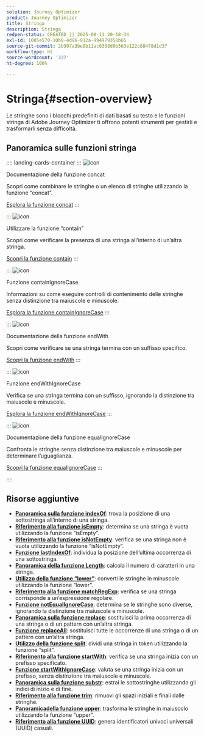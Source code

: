 ```yaml
---
solution: Journey Optimizer
product: Journey Optimizer
title: Stringa
description: Stringa
redpen-status: CREATED_||_2025-08-11_20-18-34
exl-id: 1085e570-10b8-4d96-912a-994979358b65
source-git-commit: 2b907a3be8b11ac6308d0b563e122c88478d1d37
workflow-type: ht
source-wordcount: '337'
ht-degree: 100%

---
```


# Stringa{#section-overview}

Le stringhe sono i blocchi predefiniti di dati basati su testo e le funzioni stringa di Adobe Journey Optimizer ti offrono potenti strumenti per gestirli e trasformarli senza difficoltà.

## Panoramica sulle funzioni stringa

:::: landing-cards-container
:::
![icon](https://cdn.experienceleague.adobe.com/icons/code-branch.svg)

Documentazione della funzione concat

Scopri come combinare le stringhe o un elenco di stringhe utilizzando la funzione “concat”.

[Esplora la funzione concat](../using/building-journeys/functions/functionconcat.md)
:::

:::
![icon](https://cdn.experienceleague.adobe.com/icons/code-branch.svg)

Utilizzare la funzione “contain”

Scopri come verificare la presenza di una stringa all’interno di un’altra stringa.

[Scopri la funzione contain](../using/building-journeys/functions/functioncontain.md)
:::

:::
![icon](https://cdn.experienceleague.adobe.com/icons/code-branch.svg)

Funzione containIgnoreCase

Informazioni su come eseguire controlli di contenimento delle stringhe senza distinzione tra maiuscole e minuscole.

[Esplora la funzione containIgnoreCase](../using/building-journeys/functions/functioncontainwithignorecase.md)
:::

:::
![icon](https://cdn.experienceleague.adobe.com/icons/code-branch.svg)

Documentazione della funzione endWith

Scopri come verificare se una stringa termina con un suffisso specifico.

[Scopri la funzione endWith](../using/building-journeys/functions/functionendwith.md)
:::

:::
![icon](https://cdn.experienceleague.adobe.com/icons/code-branch.svg)

Funzione endWithIgnoreCase

Verifica se una stringa termina con un suffisso, ignorando la distinzione tra maiuscole e minuscole.

[Esplora la funzione endWithIgnoreCase](../using/building-journeys/functions/functionendwithignorecase.md)
:::

:::
![icon](https://cdn.experienceleague.adobe.com/icons/code-branch.svg)

Documentazione della funzione equalIgnoreCase

Confronta le stringhe senza distinzione tra maiuscole e minuscole per determinare l’uguaglianza.

[Scopri la funzione equalIgnoreCase](../using/building-journeys/functions/functionequalignorecase.md)
:::

::::


## Risorse aggiuntive

- **[Panoramica sulla funzione indexOf](../using/building-journeys/functions/functionindexof.md)**: trova la posizione di una sottostringa all’interno di una stringa.
- **[Riferimento alla funzione isEmpty](../using/building-journeys/functions/functionisempty.md)**: determina se una stringa è vuota utilizzando la funzione “isEmpty”.
- **[Riferimento alla funzione isNotEmpty](../using/building-journeys/functions/functionisnotempty.md)**: verifica se una stringa non è vuota utilizzando la funzione “isNotEmpty”.
- **[Funzione lastIndexOf](../using/building-journeys/functions/functionlastindexof.md)**: individua la posizione dell’ultima occorrenza di una sottostringa.
- **[Panoramica della funzione Length](../using/building-journeys/functions/functionlength.md)**: calcola il numero di caratteri in una stringa.
- **[Utilizzo della funzione “lower”](../using/building-journeys/functions/functionlower.md)**: converti le stringhe in minuscole utilizzando la funzione “lower”.
- **[Riferimento alla funzione matchRegExp](../using/building-journeys/functions/functionmatchregexp.md)**: verifica se una stringa corrisponde a un’espressione regolare.
- **[Funzione notEqualIgnoreCase](../using/building-journeys/functions/functionnotequalignorecase.md)**: determina se le stringhe sono diverse, ignorando la distinzione tra maiuscole e minuscole.
- **[Panoramica sulla funzione replace](../using/building-journeys/functions/functionreplace.md)**: sostituisci la prima occorrenza di una stringa o di un pattern con un’altra stringa.
- **[Funzione replaceAll](../using/building-journeys/functions/functionreplaceall.md)**: sostituisci tutte le occorrenze di una stringa o di un pattern con un’altra stringa.
- **[Utilizzo della funzione split](../using/building-journeys/functions/functionsplit.md)**: dividi una stringa in token utilizzando la funzione “split”.
- **[Riferimento alla funzione startWith](../using/building-journeys/functions/functionstartwith.md)**: verifica se una stringa inizia con un prefisso specificato.
- **[Funzione startWithIgnoreCase](../using/building-journeys/functions/functionstartwithignorecase.md)**: valuta se una stringa inizia con un prefisso, senza distinzione tra maiuscole e minuscole.
- **[Panoramica sulla funzione substr](../using/building-journeys/functions/functionsubstr.md)**: estrai le sottostringhe utilizzando gli indici di inizio e di fine.
- **[Riferimento alla funzione trim](../using/building-journeys/functions/functiontrim.md)**: rimuovi gli spazi iniziali e finali dalle stringhe.
- **[Panoramicadella funzione upper](../using/building-journeys/functions/functionupper.md)**: trasforma le stringhe in maiuscolo utilizzando la funzione “upper”.
- **[Riferimento alla funzione UUID](../using/building-journeys/functions/functionuuid.md)**: genera identificatori univoci universali (UUID) casuali.
